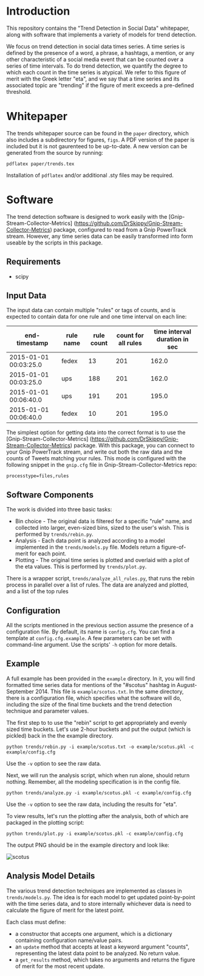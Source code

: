 # Introduction

This repository contains the "Trend Detection in Social Data" whitepaper,
along with software that implements a variety of models for trend detection.

We focus on trend detection in social data times series. A time series is
defined by the presence of a word, a phrase, a hashtags, a mention, or any
other characteristic of a social media event that can be counted over a
series of time intervals. To do trend detection, we quantify 
the degree to which each count in the time series is atypical. We refer to
this figure of merit with the Greek letter "eta", and we say that a 
time series and its associated topic are "trending" if the figure of merit
exceeds a pre-defined threshold.

# Whitepaper

The trends whitepaper source can be found in the `paper` directory, which
also includes a subdirectory for figures, `figs`. A PDF version of the 
paper is included but it is not gaurenteed to be up-to-date. A new version can
be generated from the source by running:

`pdflatex paper/trends.tex`

Installation of `pdflatex` and/or additional .sty files may be required.

# Software

The trend detection software is designed to work easily with 
the [Gnip-Stream-Collector-Metrics]
(https://github.com/DrSkippy/Gnip-Stream-Collector-Metrics) package, 
configured to read
from a Gnip PowerTrack stream. However, any time series data can be easily
transformed into form useable by the scripts in this package. 

## Requirements

* scipy

## Input Data

The input data can contain multiple "rules" or tags of counts, and is expected to contain data 
for one rule and one time interval on each line:

| end-timestamp | rule name | rule count | count for all rules | time interval duration in sec |
| ------------------- | --------- | ---------- | ------------------- | ------------------------- |
| 2015-01-01 00:03:25.0  | fedex | 13 | 201 | 162.0 |
| 2015-01-01 00:03:25.0  | ups | 188 | 201 | 162.0 |
|2015-01-01 00:06:40.0| ups| 191| 201| 195.0 |
|2015-01-01 00:06:40.0| fedex| 10| 201| 195.0 |

The simplest option for getting data into the correct format is to use
the [Gnip-Stream-Collector-Metrics]
(https://github.com/DrSkippy/Gnip-Stream-Collector-Metrics) package. 
With this package, you can connect to your Gnip PowerTrack stream, 
and write out both the raw data and the counts of Tweets matching your rules.
This mode is configured with the following snippet in the `gnip.cfg` file 
in Gnip-Stream-Collector-Metrics repo:

`processtype=files,rules`


## Software Components

The work is divided into three basic tasks:
* Bin choice - The original data is filtered for a specific "rule" name, and 
collected into larger, even-sized bins, sized to the user's wish. 
This is performed by `trends/rebin.py`. 
* Analysis - Each data point is analyzed according to a model implemented in
the `trends/models.py` file. Models return a figure-of-merit for each point.
* Plotting - The original time series is plotted and overlaid with a plot of the eta values. 
This is performed by `trends/plot.py`. 

There is a wrapper script, `trends/analyze_all_rules.py`, that runs the rebin process
in parallel over a list of rules. The data are analyzed and plotted, 
and a list of the top rules

## Configuration

All the scripts mentioned in the previous section assume the presence of a configuration
file. By default, its name is `config.cfg`. You can find a template at `config.cfg.example`.
A few parameters can be set with command-line argument. Use the scripts' `-h` option
for more details.

## Example

A full example has been provided in the `example` directory. In it, you will find
formatted time series data for mentions of the "#scotus" hashtag in August-September 2014.
This file is `example/scotus.txt`. In the same directory, there is a configuration file, 
which specifies what the software will do, including the size of the final time buckets 
and the trend detection technique and parameter values.

The first step to to use the "rebin" script to get appropriately and evenly sized time buckets.
Let's use 2-hour buckets and put the output (which is pickled) back in the the example directory.

`python trends/rebin.py -i example/scotus.txt -o example/scotus.pkl -c example/config.cfg`

Use the `-v` option to see the raw data.

Next, we will run the analysis script, which when run alone, should return nothing.
Remember, all the modeling specification is in the config file.

`python trends/analyze.py -i example/scotus.pkl -c example/config.cfg`

Use the `-v` option to see the raw data, including the results for "eta". 

To view results, let's run the plotting after the analysis, both of which 
are packaged in the plotting script:

`python trends/plot.py -i example/scotus.pkl -c example/config.cfg` 

The output PNG should be in the example directory and look like:

![scotus](https://github.com/jeffakolb/Gnip-Trend-Detection/blob/master/example/scotus.png?raw=true) 

## Analysis Model Details

The various trend detection techniques are implemented as classes in `trends/models.py`.
The idea is for each model to get updated point-by-point with the time series data,
and to store internally whichever data is need to calculate the figure of merit for
the latest point.

Each class must define:

*  a constructor that accepts one argument, which is a dictionary containing 
configuration name/value pairs. 
*  an `update` method that accepts at least a keyword argument "counts",
representing the latest data point to be analyzed. No return value.
*  a `get_results` method, which takes no arguments and returns
the figure of merit for the most recent update. 
